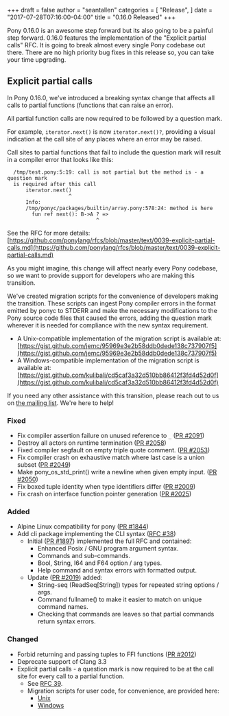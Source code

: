 +++
draft = false
author = "seantallen"
categories = [
    "Release",
]
date = "2017-07-28T07:16:00-04:00"
title = "0.16.0 Released"
+++

Pony 0.16.0 is an awesome step forward but its also going to be a painful step forward. 0.16.0 features the implementation of the "Explicit partial calls" RFC. It is going to break almost every single Pony codebase out there. There are no high priority bug fixes in this release so, you can take your time upgrading.

<!--more-->

## Explicit partial calls

In Pony 0.16.0, we've introduced a breaking syntax change that affects all
calls to partial functions (functions that can raise an error).

All partial function calls are now required to be followed by a question mark.

For example, `iterator.next()` is now `iterator.next()?`, providing a visual
indication at the call site of any places where an error may be raised.

Call sites to partial functions that fail to include the question mark
will result in a compiler error that looks like this:

```
  /tmp/test.pony:5:19: call is not partial but the method is - a question mark
  is required after this call
      iterator.next()
                    ^
      Info:
      /tmp/ponyc/packages/builtin/array.pony:578:24: method is here
        fun ref next(): B->A ? =>
                             ^
```

See the RFC for more details: [https://github.com/ponylang/rfcs/blob/master/text/0039-explicit-partial-calls.md](https://github.com/ponylang/rfcs/blob/master/text/0039-explicit-partial-calls.md)

As you might imagine, this change will affect nearly every Pony codebase,
so we want to provide support for developers who are making this transition.

We've created migration scripts for the convenience of developers making the
transition. These scripts can ingest Pony compiler errors in the format emitted
by ponyc to STDERR and make the necessary modifications to the Pony source code
files that caused the errors, adding the question mark wherever it is needed
for compliance with the new syntax requirement.

- A Unix-compatible implementation of the migration script is available at:
  [https://gist.github.com/jemc/95969e3e2b58ddb0dede138c737907f5](https://gist.github.com/jemc/95969e3e2b58ddb0dede138c737907f5)
- A Windows-compatible implementation of the migration script is available at:
  [https://gist.github.com/kulibali/cd5caf3a32d510bb86412f3fd4d52d0f](https://gist.github.com/kulibali/cd5caf3a32d510bb86412f3fd4d52d0f)

If you need any other assistance with this transition, please reach out to
us on [the mailing list](https://pony.groups.io/g/user). We're here to help!

### Fixed

- Fix compiler assertion failure on unused reference to `_` ([PR #2091](https://github.com/ponylang/ponyc/pull/2091))
- Destroy all actors on runtime termination ([PR #2058](https://github.com/ponylang/ponyc/pull/2058))
- Fixed compiler segfault on empty triple quote comment. ([PR #2053](https://github.com/ponylang/ponyc/pull/2053))
- Fix compiler crash on exhaustive match where last case is a union subset ([PR #2049](https://github.com/ponylang/ponyc/pull/2049))
- Make pony_os_std_print() write a newline when given empty input. ([PR #2050](https://github.com/ponylang/ponyc/pull/2050))
- Fix boxed tuple identity when type identifiers differ ([PR #2009](https://github.com/ponylang/ponyc/pull/2009))
- Fix crash on interface function pointer generation ([PR #2025](https://github.com/ponylang/ponyc/pull/2025))


### Added

- Alpine Linux compatibility for pony ([PR #1844](https://github.com/ponylang/ponyc/pull/1844))
- Add cli package implementing the CLI syntax ([RFC #38](https://github.com/ponylang/rfcs/blob/master/text/0038-cli-format.md)) 
   - Initial ([PR #1897](https://github.com/ponylang/ponyc/pull/1897)) implemented the full RFC and contained:
      - Enhanced Posix / GNU program argument syntax.
      - Commands and sub-commands.
      - Bool, String, I64 and F64 option / arg types.
      - Help command and syntax errors with formatted output.
   - Update ([PR #2019](https://github.com/ponylang/ponyc/pull/2019)) added:
      - String-seq (ReadSeq[String]) types for repeated string options / args.
      - Command fullname() to make it easier to match on unique command names.
      - Checking that commands are leaves so that partial commands return syntax errors.


### Changed

- Forbid returning and passing tuples to FFI functions ([PR #2012](https://github.com/ponylang/ponyc/pull/2012))
- Deprecate support of Clang 3.3
- Explicit partial calls - a question mark is now required to be at the call site for every call to a partial function.
    - See [RFC 39](https://github.com/ponylang/rfcs/blob/master/text/0039-explicit-partial-calls.md).
    - Migration scripts for user code, for convenience, are provided here:
        - [Unix](https://gist.github.com/jemc/95969e3e2b58ddb0dede138c737907f5)
        - [Windows](https://gist.github.com/kulibali/cd5caf3a32d510bb86412f3fd4d52d0f)
